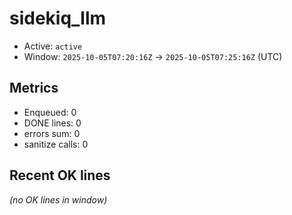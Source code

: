 # sidekiq_llm

- Active: `active`
- Window: `2025-10-05T07:20:16Z` → `2025-10-05T07:25:16Z` (UTC)

## Metrics
- Enqueued: 0
- DONE lines: 0
- errors sum: 0
- sanitize calls: 0

## Recent OK lines
_(no OK lines in window)_
